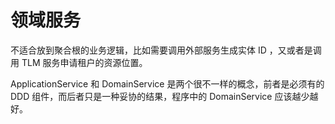 # 领域服务

不适合放到聚合根的业务逻辑，比如需要调用外部服务生成实体 ID ，又或者是调用 TLM 服务申请租户的资源位置。

ApplicationService 和 DomainService 是两个很不一样的概念，前者是必须有的 DDD 组件，而后者只是一种妥协的结果，程序中的 DomainService
应该越少越好。
